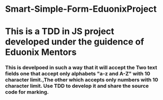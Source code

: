 # Smart-Simple-Form-EduonixProject
# This is a TDD in JS project developed under the guidence of Eduonix Mentors 

### This is develpoed in such a way that it will accept the Two text fields one that accept only alphabets "a-z and A-Z" with 10 character limit.,The other which accepts only numbers with 10 character limit. Use TDD to develop it and share the source code for marking.
